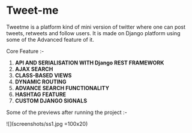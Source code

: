 # Tweet-me
Tweetme is a platform kind of mini version of twitter where one can post tweets, retweets and follow users.
It is made on Django platform using some of the Advanced feature of it.

Core Feature :-

1. **API AND SERIALISATION WITH Django REST FRAMEWORK**
2. **AJAX SEARCH**
3. **CLASS-BASED VIEWS**
4. **DYNAMIC ROUTING**
5. **ADVANCE SEARCH FUNCTIONALITY**
6. **HASHTAG FEATURE**
7. **CUSTOM DJANGO SIGNALS**

Some of the previews after running the project :-

![](screenshots/ss1.jpg =100x20)
